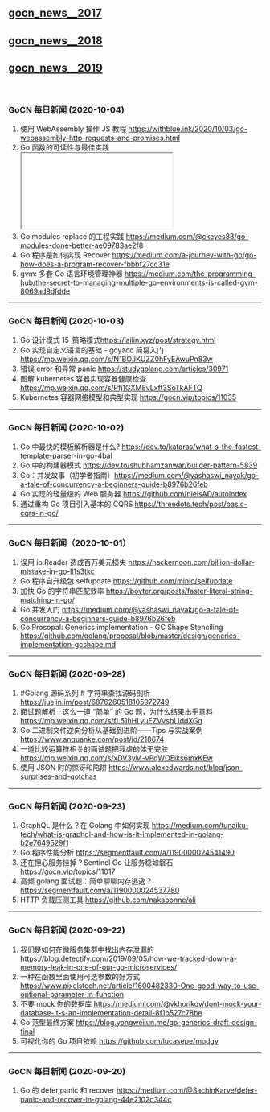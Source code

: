 ## [gocn_news__2017](https://github.com/lubanproj/go_read/blob/master/GoCN_news_2017.md)

## [gocn_news__2018](https://github.com/lubanproj/go_read/blob/master/GoCN_news_2018.md)

## [gocn_news__2019](https://github.com/lubanproj/go_read/blob/master/GoCN_news_2019.md)

<br><h3><p>GoCN 每日新闻 (2020-10-04)</p></h3><ol>
<li>使用 WebAssembly 操作 JS 教程 <a href="https://withblue.ink/2020/10/03/go-webassembly-http-requests-and-promises.html" rel="nofollow" target="_blank">https://withblue.ink/2020/10/03/go-webassembly-http-requests-and-promises.html</a><br>
</li>
<li>Go 函数的可读性与最佳实践<span class="embed-responsive embed-responsive-16by9"><iframe class="embed-responsive-item" src="//www.youtube.com/embed/sK3eSCdyksM" allowfullscreen=""></iframe></span><br>
</li>
<li>Go modules replace 的工程实践 <a href="https://medium.com/@ckeyes88/go-modules-done-better-ae09783ae2f8" rel="nofollow" target="_blank">https://medium.com/@ckeyes88/go-modules-done-better-ae09783ae2f8</a><br>
</li>
<li>Go 程序是如何实现 Recover <a href="https://medium.com/a-journey-with-go/go-how-does-a-program-recover-fbbbf27cc31e" rel="nofollow" target="_blank">https://medium.com/a-journey-with-go/go-how-does-a-program-recover-fbbbf27cc31e</a><br>
</li>
<li>gvm: 多套 Go 语言环境管理神器  <a href="https://medium.com/the-programming-hub/the-secret-to-managing-multiple-go-environments-is-called-gvm-8069ad9dfdde" rel="nofollow" target="_blank">https://medium.com/the-programming-hub/the-secret-to-managing-multiple-go-environments-is-called-gvm-8069ad9dfdde</a><br>
</li>
</ol><hr><h3><p>GoCN 每日新闻 (2020-10-03)</p></h3><ol>
<li>Go 设计模式 15-策略模式<a href="https://lailin.xyz/post/strategy.html" rel="nofollow" target="_blank">https://lailin.xyz/post/strategy.html</a>
</li>
<li>Go 实现自定义语言的基础 - goyacc 简易入门 <a href="https://mp.weixin.qq.com/s/N1BOJKUZZ0hFyEAwuPn83w" rel="nofollow" target="_blank">https://mp.weixin.qq.com/s/N1BOJKUZZ0hFyEAwuPn83w</a>
</li>
<li>错误 error 和异常 panic <a href="https://studygolang.com/articles/30971" rel="nofollow" target="_blank">https://studygolang.com/articles/30971</a>
</li>
<li>图解 kubernetes 容器实现容器健康检查 <a href="https://mp.weixin.qq.com/s/Pfj1GXM8vLxft3SoTkAFTQ" rel="nofollow" target="_blank">https://mp.weixin.qq.com/s/Pfj1GXM8vLxft3SoTkAFTQ</a>
</li>
<li>Kubernetes 容器网络模型和典型实现 <a href="https://gocn.vip/topics/11035" rel="nofollow" target="_blank">https://gocn.vip/topics/11035</a>
</li>
</ol><hr><h3><p>GoCN 每日新闻 (2020-10-02)</p></h3><ol>
<li>Go 中最快的模板解析器是什么? <a href="https://dev.to/kataras/what-s-the-fastest-template-parser-in-go-4bal" rel="nofollow" target="_blank">https://dev.to/kataras/what-s-the-fastest-template-parser-in-go-4bal</a>
</li>
<li>Go 中的构建器模式 <a href="https://dev.to/shubhamzanwar/builder-pattern-5839" rel="nofollow" target="_blank">https://dev.to/shubhamzanwar/builder-pattern-5839</a>
</li>
<li>Go：并发故事（初学者指南）<a href="https://medium.com/@yashaswi_nayak/go-a-tale-of-concurrency-a-beginners-guide-b8976b26feb" rel="nofollow" target="_blank">https://medium.com/@yashaswi_nayak/go-a-tale-of-concurrency-a-beginners-guide-b8976b26feb</a>
</li>
<li>Go 实现的轻量级的 Web 服务器 <a href="https://github.com/nielsAD/autoindex" rel="nofollow" target="_blank">https://github.com/nielsAD/autoindex</a>
</li>
<li>通过重构 Go 项目引入基本的 CQRS <a href="https://threedots.tech/post/basic-cqrs-in-go/" rel="nofollow" target="_blank">https://threedots.tech/post/basic-cqrs-in-go/</a>
</li>
</ol><hr><h3><p>GoCN 每日新闻（2020-10-01）</p></h3><ol>
<li>误用 io.Reader 造成百万美元损失 <a href="https://hackernoon.com/billion-dollar-mistake-in-go-ll1s3tkc" rel="nofollow" target="_blank">https://hackernoon.com/billion-dollar-mistake-in-go-ll1s3tkc</a>
</li>
<li>Go 程序自升级包 selfupdate <a href="https://github.com/minio/selfupdate" rel="nofollow" target="_blank">https://github.com/minio/selfupdate</a>
</li>
<li>加快 Go 的字符串匹配效率 <a href="https://boyter.org/posts/faster-literal-string-matching-in-go/" rel="nofollow" target="_blank">https://boyter.org/posts/faster-literal-string-matching-in-go/</a>
</li>
<li>Go 并发入门 <a href="https://medium.com/@yashaswi_nayak/go-a-tale-of-concurrency-a-beginners-guide-b8976b26feb" rel="nofollow" target="_blank">https://medium.com/@yashaswi_nayak/go-a-tale-of-concurrency-a-beginners-guide-b8976b26feb</a>
</li>
<li>Go Prosopal: Generics implementation - GC Shape Stenciling <a href="https://github.com/golang/proposal/blob/master/design/generics-implementation-gcshape.md" rel="nofollow" target="_blank">https://github.com/golang/proposal/blob/master/design/generics-implementation-gcshape.md</a>
</li>
</ol><hr><h3>GoCN 每日新闻 (2020-09-28)</h3><ol>
<li>#Golang 源码系列 # 字符串查找源码剖析 <a href="https://juejin.im/post/6876260518105972749" rel="nofollow" target="_blank">https://juejin.im/post/6876260518105972749</a>
</li>
<li>面试题解析：这么一道 “简单” 的 Go 题，为什么结果出乎意料 <a href="https://mp.weixin.qq.com/s/fL51hHLyuEZVvsbLIddXGg" rel="nofollow" target="_blank">https://mp.weixin.qq.com/s/fL51hHLyuEZVvsbLIddXGg</a>
</li>
<li>Go 二进制文件逆向分析从基础到进阶——Tips 与实战案例 <a href="https://www.anquanke.com/post/id/218674" rel="nofollow" target="_blank">https://www.anquanke.com/post/id/218674</a>
</li>
<li>一道比较运算符相关的面试题把我虐的体无完肤 <a href="https://mp.weixin.qq.com/s/xDV3yM-vPqWOEiks6mxKEw" rel="nofollow" target="_blank">https://mp.weixin.qq.com/s/xDV3yM-vPqWOEiks6mxKEw</a>
</li>
<li>使用 JSON 时的惊讶和陷阱 <a href="https://www.alexedwards.net/blog/json-surprises-and-gotchas" rel="nofollow" target="_blank">https://www.alexedwards.net/blog/json-surprises-and-gotchas</a>
</li>
</ol><hr><h3><p>GoCN 每日新闻 (2020-09-23)</p></h3><ol>
<li>GraphQL 是什么？在 Golang 中如何实现 <a href="https://medium.com/tunaiku-tech/what-is-graphql-and-how-is-it-implemented-in-golang-b2e7649529f1" rel="nofollow" target="_blank">https://medium.com/tunaiku-tech/what-is-graphql-and-how-is-it-implemented-in-golang-b2e7649529f1</a>
</li>
<li>Go 程序性能分析 <a href="https://segmentfault.com/a/1190000024541490" rel="nofollow" target="_blank">https://segmentfault.com/a/1190000024541490</a>
</li>
<li>还在担心服务挂掉？Sentinel Go 让服务稳如磐石 <a href="https://gocn.vip/topics/11017" rel="nofollow" target="_blank">https://gocn.vip/topics/11017</a>
</li>
<li>高频 golang 面试题：简单聊聊内存逃逸？<a href="https://segmentfault.com/a/1190000024537780" rel="nofollow" target="_blank">https://segmentfault.com/a/1190000024537780</a>
</li>
<li>HTTP 负载压测工具 <a href="https://github.com/nakabonne/ali" rel="nofollow" target="_blank">https://github.com/nakabonne/ali</a>
</li>
</ol><hr><h3><p>GoCN 每日新闻 (2020-09-22)</p></h3><ol>
<li>我们是如何在微服务集群中找出内存泄漏的 <a href="https://blog.detectify.com/2019/09/05/how-we-tracked-down-a-memory-leak-in-one-of-our-go-microservices/" rel="nofollow" target="_blank">https://blog.detectify.com/2019/09/05/how-we-tracked-down-a-memory-leak-in-one-of-our-go-microservices/</a>
</li>
<li>一种在函数里面使用可选参数的好方式 <a href="https://www.pixelstech.net/article/1600482330-One-good-way-to-use-optional-parameter-in-function" rel="nofollow" target="_blank">https://www.pixelstech.net/article/1600482330-One-good-way-to-use-optional-parameter-in-function</a>
</li>
<li>不要 mock 你的数据库 <a href="https://medium.com/@vkhorikov/dont-mock-your-database-it-s-an-implementation-detail-8f1b527c78be" rel="nofollow" target="_blank">https://medium.com/@vkhorikov/dont-mock-your-database-it-s-an-implementation-detail-8f1b527c78be</a>
</li>
<li>Go 范型最终方案 <a href="https://blog.yongweilun.me/go-generics-draft-design-final" rel="nofollow" target="_blank">https://blog.yongweilun.me/go-generics-draft-design-final</a>
</li>
<li>可视化你的 Go 项目依赖 <a href="https://github.com/lucasepe/modgv" rel="nofollow" target="_blank">https://github.com/lucasepe/modgv</a>
</li>
</ol><hr><h3><p>GoCN 每日新闻 (2020-09-20)</p></h3><ol>
<li>Go 的 defer,panic 和 recover <a href="https://medium.com/@SachinKarve/defer-panic-and-recover-in-golang-44e2102d344c" rel="nofollow" target="_blank">https://medium.com/@SachinKarve/defer-panic-and-recover-in-golang-44e2102d344c</a>
